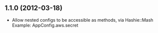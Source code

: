 ## 1.1.0 (2012-03-18)

* Allow nested configs to be accessible as methods, via Hashie::Mash
  Example: AppConfig.aws.secret